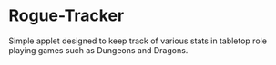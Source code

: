 # Rogue-Tracker
Simple applet designed to keep track of various stats in tabletop role playing games such as Dungeons and Dragons.
